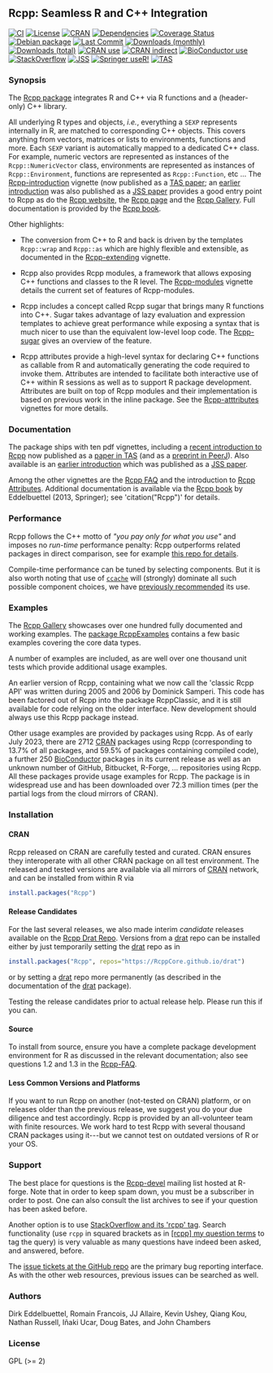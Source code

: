 ## Rcpp: Seamless R and C++ Integration

[![CI](https://github.com/RcppCore/Rcpp/workflows/ci/badge.svg)](https://github.com/RcppCore/Rcpp/actions?query=workflow%3Aci)
[![License](https://eddelbuettel.github.io/badges/GPL2+.svg)](https://www.gnu.org/licenses/gpl-2.0.html)
[![CRAN](https://www.r-pkg.org/badges/version/Rcpp)](https://cran.r-project.org/package=Rcpp)
[![Dependencies](https://tinyverse.netlify.com/badge/Rcpp)](https://cran.r-project.org/package=Rcpp)
[![Coverage Status](https://codecov.io/gh/RcppCore/Rcpp/graph/badge.svg)](https://app.codecov.io/github/RcppCore/Rcpp?branch=master)
[![Debian package](https://img.shields.io/debian/v/r-cran-rcpp/sid?color=brightgreen)](https://packages.debian.org/sid/r-cran-rcpp)
[![Last Commit](https://img.shields.io/github/last-commit/RcppCore/Rcpp)](https://github.com/RcppCore/Rcpp)
[![Downloads (monthly)](https://cranlogs.r-pkg.org/badges/Rcpp?color=brightgreen)](https://www.r-pkg.org/pkg/Rcpp)
[![Downloads (total)](https://cranlogs.r-pkg.org/badges/grand-total/Rcpp?color=brightgreen)](https://www.r-pkg.org/pkg/Rcpp)
[![CRAN use](https://jangorecki.gitlab.io/rdeps/Rcpp/CRAN_usage.svg?sanitize=true)](https://cran.r-project.org/package=Rcpp)
[![CRAN indirect](https://jangorecki.gitlab.io/rdeps/Rcpp/indirect_usage.svg?sanitize=true)](https://cran.r-project.org/package=Rcpp)
[![BioConductor use](https://jangorecki.gitlab.io/rdeps/Rcpp/BioC_usage.svg?sanitize=true)](https://cran.r-project.org/package=Rcpp)
[![StackOverflow](https://img.shields.io/badge/stackoverflow-rcpp-orange.svg)](https://stackoverflow.com/questions/tagged/rcpp)
[![JSS](https://img.shields.io/badge/JSS-10.18637%2Fjss.v040.i08-brightgreen)](https://dx.doi.org/10.18637/jss.v040.i08)
[![Springer useR!](https://img.shields.io/badge/Springer%20useR!-10.1007%2F978--1--4614--6868--4-brightgreen)](https://www.amazon.com/gp/product/1461468671/ref=as_li_tl?ie=UTF8&camp=1789&creative=9325&creativeASIN=1461468671&linkCode=as2&tag=rcpp-20&linkId=3P5LNUWOAQ2YMEJ6)
[![TAS](https://img.shields.io/badge/TAS-10.1080%2F00031305.2017.1375990-brightgreen)](https://dx.doi.org/10.1080/00031305.2017.1375990)

### Synopsis

The [Rcpp package](https://cran.r-project.org/package=Rcpp) integrates R and C++ via R functions and a (header-only) C++ library.

All underlying R types and objects, _i.e._, everything a `SEXP` represents internally
in R, are matched to corresponding C++ objects. This covers anything from vectors,
matrices or lists to environments, functions and more. Each `SEXP` variant is
automatically mapped to a dedicated C++ class. For example, numeric vectors are
represented as instances of the `Rcpp::NumericVector` class, environments are
represented as instances of `Rcpp::Environment`, functions are represented as
`Rcpp::Function`, etc ...  The
[Rcpp-introduction](https://cran.r-project.org/package=Rcpp/vignettes/Rcpp-introduction.pdf)
vignette (now published as a
[TAS paper](https://doi.org/10.1080/00031305.2017.1375990); an
[earlier introduction](https://cran.r-project.org/package=Rcpp/vignettes/Rcpp-jss-2011.pdf)
was also published as a [JSS paper](https://doi.org/10.18637/jss.v040.i08)
provides a good entry point to Rcpp as do the [Rcpp
website](https://www.rcpp.org), the [Rcpp
page](https://dirk.eddelbuettel.com/code/rcpp.html) and the [Rcpp
Gallery](https://gallery.rcpp.org). Full documentation is provided by the
[Rcpp book](https://www.amazon.com/gp/product/1461468671/ref=as_li_tl?ie=UTF8&camp=1789&creative=9325&creativeASIN=1461468671&linkCode=as2&tag=rcpp-20&linkId=3P5LNUWOAQ2YMEJ6).

Other highlights:

- The conversion from C++ to R and back is driven by the templates `Rcpp::wrap`
and `Rcpp::as` which are highly flexible and extensible, as documented
in the [Rcpp-extending](https://cran.r-project.org/package=Rcpp/vignettes/Rcpp-extending.pdf) vignette.

- Rcpp also provides Rcpp modules, a framework that allows exposing
C++ functions and classes to the R level. The [Rcpp-modules](https://cran.r-project.org/package=Rcpp/vignettes/Rcpp-modules.pdf) vignette
details the current set of features of Rcpp-modules.

- Rcpp includes a concept called Rcpp sugar that brings many R functions
into C++. Sugar takes advantage of lazy evaluation and expression templates
to achieve great performance while exposing a syntax that is much nicer
to use than the equivalent low-level loop code. The [Rcpp-sugar](https://cran.r-project.org/package=Rcpp/vignettes/Rcpp-sugar.pdf)
gives an overview of the feature.

- Rcpp attributes provide a high-level syntax for declaring C++
functions as callable from R and automatically generating the code
required to invoke them.  Attributes are intended to facilitate both
interactive use of C++ within R sessions as well as to support R
package development. Attributes are built on top of Rcpp modules and
their implementation is based on previous work in the inline package.
See the [Rcpp-atttributes](https://cran.r-project.org/package=Rcpp/vignettes/Rcpp-attributes.pdf) vignettes for more details.

### Documentation

The package ships with ten pdf vignettes, including a [recent introduction to
Rcpp](https://cran.r-project.org/package=Rcpp/vignettes/Rcpp-introduction.pdf) now
published as a [paper in
TAS](https://doi.org/10.1080/00031305.2017.1375990) (and as a
[preprint in PeerJ](https://peerj.com/preprints/3188/)). Also available is an
[earlier
introduction](https://cran.r-project.org/package=Rcpp/vignettes/Rcpp-jss-2011.pdf)
which was published as a [JSS paper](https://doi.org/10.18637/jss.v040.i08).

Among the other vignettes are the [Rcpp
FAQ](https://cran.r-project.org/package=Rcpp/vignettes/Rcpp-FAQ.pdf) and the
introduction to [Rcpp
Attributes](https://cran.r-project.org/package=Rcpp/vignettes/Rcpp-attributes.pdf).
Additional documentation is available via the [Rcpp book](https://www.amazon.com/gp/product/1461468671/ref=as_li_tl?ie=UTF8&camp=1789&creative=9325&creativeASIN=1461468671&linkCode=as2&tag=rcpp-20&linkId=3P5LNUWOAQ2YMEJ6)
by Eddelbuettel (2013, Springer); see 'citation("Rcpp")' for details.

### Performance

Rcpp follows the C++ motto of _"you pay only for what you use"_ and imposes
no _run-time_ performance penalty: Rcpp outperforms related packages in
direct comparison, see for example [this repo for
details](https://github.com/eddelbuettel/ldlasb).

Compile-time performance can be tuned by selecting components. But it is also
worth noting that use of [`ccache`](https://ccache.dev/) will (strongly)
dominate all such possible component choices, we have [previously
recommended](https://dirk.eddelbuettel.com/blog/2017/11/27/) its use.

### Examples

The [Rcpp Gallery](https://gallery.rcpp.org) showcases over one hundred fully
documented and working examples. The
[package RcppExamples](https://cran.r-project.org/package=RcppExamples) contains a few basic
examples covering the core data types.

A number of examples are included, as are well over one thousand unit tests which provide
additional usage examples.

An earlier version of Rcpp, containing what we now call the 'classic Rcpp
API' was written during 2005 and 2006 by Dominick Samperi.  This code has
been factored out of Rcpp into the package RcppClassic, and it is still
available for code relying on the older interface. New development should
always use this Rcpp package instead.

Other usage examples are provided by packages using Rcpp. As of early July
2023, there are 2712 [CRAN](https://cran.r-project.org) packages using Rcpp
(corresponding to 13.7% of all packages, and 59.5% of packages containing
compiled code), a further 250 [BioConductor](https://www.bioconductor.org)
packages in its current release as well as an unknown number of GitHub,
Bitbucket, R-Forge, ... repositories using Rcpp.  All these packages provide
usage examples for Rcpp. The package is in widespread use and has been
downloaded over 72.3 million times (per the partial logs from the cloud mirrors
of CRAN).

### Installation

#### CRAN

Rcpp released on CRAN are carefully tested and curated. CRAN ensures they interoperate
with all other CRAN package on all test environment. The released and tested versions
are available via all mirrors of [CRAN](https://cran.r-project.org) network, and can be
installed from within R via

```R
install.packages("Rcpp")
```

#### Release Candidates

For the last several releases, we also made interim _candidate_ releases available
on the [Rcpp Drat Repo](https://RcppCore.github.io/drat/).  Versions from a
[drat](https://github.com/eddelbuettel/drat) repo can be installed either by
just temporarily setting the [drat](https://github.com/eddelbuettel/drat) repo as in

```R
install.packages("Rcpp", repos="https://RcppCore.github.io/drat")
```

or by setting a [drat](https://github.com/eddelbuettel/drat) repo more permanently
(as described in the documentation of the [drat](https://github.com/eddelbuettel/drat)
package).

Testing the release candidates prior to actual release help. Please run this if you can.

#### Source

To install from source, ensure you have a complete package development
environment for R as discussed in the relevant documentation; also see
questions 1.2 and 1.3 in the
[Rcpp-FAQ](https://cran.r-project.org/package=Rcpp/vignettes/Rcpp-FAQ.pdf).

#### Less Common Versions and Platforms

If you want to run Rcpp on another (not-tested on CRAN) platform, or on releases
older than the previous release, we suggest you do your due diligence and test
accordingly.  Rcpp is provided by an all-volunteer team with finite resources.
We work hard to test Rcpp with several thousand CRAN packages using it---but
we cannot test on outdated versions of R or your OS.

### Support

The best place for questions is the
[Rcpp-devel](https://lists.r-forge.r-project.org/cgi-bin/mailman/listinfo/rcpp-devel)
mailing list hosted at R-forge.  Note that in order to keep spam down, you must
be a subscriber in order to post.  One can also consult the list archives to see
if your question has been asked before.

Another option is to use
[StackOverflow and its 'rcpp' tag](https://stackoverflow.com/questions/tagged/rcpp).
Search functionality (use `rcpp` in squared brackets as in
[[rcpp] my question terms](https://stackoverflow.com/search?q=[rcpp]%20my%20question%20terms)
to tag the query) is very valuable as many questions have indeed been asked, and
answered, before.

The [issue tickets at the GitHub repo](https://github.com/RcppCore/Rcpp/issues)
are the primary bug reporting interface.  As with the other web resources,
previous issues can be searched as well.


### Authors

Dirk Eddelbuettel, Romain Francois, JJ Allaire, Kevin Ushey, Qiang Kou,
Nathan Russell, Iñaki Ucar, Doug Bates, and John Chambers

### License

GPL (>= 2)
